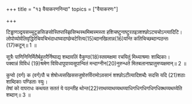 +++
title = "१३ वैयाकरणनिन्दा"
topics = ["वैयाकरणः"]

+++
  
टिड्ढाणञ्द्वयसच्चुटूङसिङसोस्तिप्तस्झिसिप्थस्थमिब्वस्मस्ता हशिचष्टुनाष्टुरतइञ्शश्छोऽट्यचोऽन्त्यादिटि।  
लोपोव्योर्वलिवृद्धिरेचियचिभंदाधाघ्वदाप्छेचटेरित्य(15)ब्दानखिलान्न(16)यन्ति कतिचिच्छब्दान्पठन्तः (17)कटून्॥ 1 ॥  
  
[^15]: वर्षाणि.

[^16]: यापयन्ति.

[^17]: कर्णकठोरान्.

सूत्रैः पाणिनिनिर्मितैर्बहुतरैर्निष्पाद्य शब्दावलिं वैकुण्ठ(18)स्तवमक्षमा रचयितुं मिथ्याश्रमाः शाब्दिकाः।  
पक्वान्नं विविधं (19)श्रमेण विविधापूपाग्र्यसूपान्वितं मन्दाग्नीन(20)नुरुन्धते मितबलानाघ्रातुमप्यक्षमान्॥ 2 ॥  
  
[^18]: विष्णुस्तवम्.

[^19]: कृत्वेति शेषः.

[^20]: अनुकुर्वन्ति.

कुप्वो (वर्ग) क (वर्ग)पौ च शेषोध्यसखिससजुषोरुर्विरामोऽवसानं शश्छोऽटीत्यादिशब्दैः सदसि यदि (21)शठाः शाब्दिकाः पण्डिताः स्युः।  
तेषां को वापराधः कथयत सततं ये पठन्तीह थोन्त(22)त्ताथय्याथय्यथय्याधिगधिगधिगधिगधिक्थय्यथय्येति शब्दान्॥ 3 ॥  
  
[^21]: धूर्ताः.

[^22]: गायकानां तालशब्दानुकरणमेतत्.
